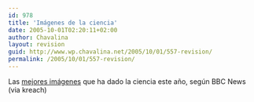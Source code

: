 ```yaml
---
id: 978
title: 'Imágenes de la ciencia'
date: 2005-10-01T02:20:11+02:00
author: Chavalina
layout: revision
guid: http://www.wp.chavalina.net/2005/10/01/557-revision/
permalink: /2005/10/01/557-revision/
---
```

Las <a href="http://news.bbc.co.uk/1/shared/spl/hi/pop_ups/05/sci_nat_visions_of_science_/html/1.stm" target="_blank">mejores imágenes</a> que ha dado la ciencia este a&ntilde;o, según BBC News (via kreach)